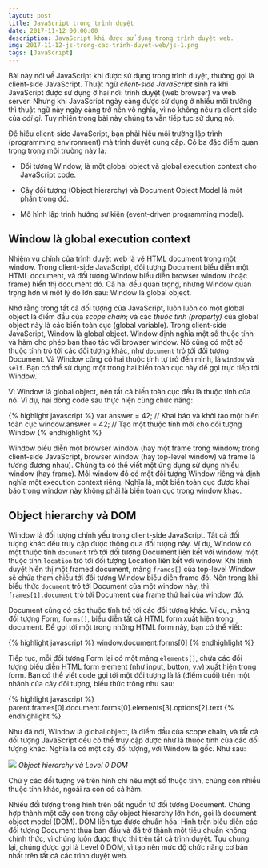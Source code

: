 ```yaml
---
layout: post
title: JavaScript trong trình duyệt
date: 2017-11-12 00:00:00
description: JavaScript khi được sử dụng trong trình duyệt web.
img: 2017-11-12-js-trong-cac-trinh-duyet-web/js-1.png
tags: [JavaScript]
---
```

Bài này nói về JavaScript khi được sử dụng trong trình duyệt, thường gọi là client-side JavaScript. Thuật ngữ *client-side JavaScript* sinh ra khi JavaScript được sử dụng ở hai nơi: trình duyệt (web browser) và web server. Nhưng khi JavaScript ngày càng được sử dụng ở nhiều môi trường thì thuật ngữ này ngày càng trở nên vô nghĩa, vì nó không nêu ra client side của *cái gì*. Tuy nhiên trong bài này chúng ta vẫn tiếp tục sử dụng nó.

Để hiểu client-side JavaScript, bạn phải hiểu môi trường lập trình (programming environment) mà trình duyệt cung cấp. Có ba đặc điểm quan trọng trong môi trường này là:

* Đối tượng Window, là một global object và global execution context cho JavaScript code.

* Cây đối tượng (Object hierarchy) và Document Object Model là một phần trong đó.

* Mô hình lập trình hướng sự kiện (event-driven programming model).

## Window là global execution context

Nhiệm vụ chính của trình duyệt web là vẽ HTML document trong một window. Trong client-side JavaScript, đối tượng Document biểu diễn một HTML document, và đối tượng Window biểu diễn browser window (hoặc frame) hiển thị document đó. Cả hai đều quan trọng, nhưng Window quan trọng hơn vì một lý do lớn sau: Window là global object.

Nhớ rằng trong tất cả đối tượng của JavaScript, luôn luôn có một global object là điểm đầu của *scope chain*; và các *thuộc tính (property)* của global object này là các biến toàn cục (global variable). Trong client-side JavaScript, Window là global object. Window định nghĩa một số thuộc tính và hàm cho phép bạn thao tác với browser window. Nó cũng có một số thuộc tính trỏ tới các đối tượng khác, như `document` trỏ tới đối tượng Document. Và Window cũng có hai thuộc tính tự trỏ đến mình, là `window` và `self`. Bạn có thể sử dụng một trong hai biến toàn cục này để gọi trực tiếp tới Window.

Vì Window là global object, nên tất cả biến toàn cục đều là thuộc tính của nó. Ví dụ, hai dòng code sau thực hiện cùng chức năng:

{% highlight javascript %}
var answer = 42;      // Khai báo và khởi tạo một biến toàn cục
window.answer = 42;   // Tạo một thuộc tính mới cho đối tượng Window
{% endhighlight %}

Window biểu diễn một browser window (hay một frame trong window; trong client-side JavaScript, browser window (hay top-level window) và frame là tương đương nhau). Chúng ta có thể viết một ứng dụng sử dụng nhiều window (hay frame). Mỗi window đó có một đối tượng Window riêng và định nghĩa một execution context riêng. Nghĩa là, một biến toàn cục được khai báo trong window này không phải là biến toàn cục trong window khác.

## Object hierarchy và DOM

Window là đối tượng chính yếu trong client-side JavaScript. Tất cả đối tượng khác đều truy cập được thông qua đối tượng này. Ví dụ, Window có một thuộc tính `document` trỏ tới đối tượng Document liên kết với window, một thuộc tính `location` trỏ tới đối tượng Location liên kết với window. Khi trình duyệt hiển thị một framed document, mảng `frames[]` của top-level Window sẽ chứa tham chiếu tới đối tượng Window biểu diễn frame đó. Nên trong khi biểu thức `document` trỏ tới Document của một window này, thì `frames[1].document` trỏ tới Document của frame thứ hai của window đó.

Document cũng có các thuộc tính trỏ tới các đối tượng khác. Ví dụ, mảng đối tượng Form, `forms[]`, biểu diễn tất cả HTML form xuất hiện trong document. Để gọi tới một trong những HTML form này, bạn có thể viết:

{% highlight javascript %}
window.document.forms[0]
{% endhighlight %}

Tiếp tục, mỗi đối tượng Form lại có một mảng `elements[]`, chứa các đối tượng biểu diễn HTML form element (như input, button, v.v) xuất hiện trong form. Bạn có thể viết code gọi tới một đối tượng là lá (điểm cuối) trên một nhánh của cây đối tượng, biểu thức trông như sau:

{% highlight javascript %}
parent.frames[0].document.forms[0].elements[3].options[2].text
{% endhighlight %}

Như đã nói, Window là global object, là điểm đầu của scope chain, và tất cả đối tượng JavaScript đều có thể truy cập được như là thuộc tính của các đối tượng khác. Nghĩa là có một cây đối tượng, với Window là gốc. Như sau:

![]({{site.baseurl}}/assets/img/2017-11-12-js-trong-cac-trinh-duyet-web/object-hierarchy.png)
*Object hierarchy và Level 0 DOM*

Chú ý các đối tượng vẽ trên hình chỉ nêu một số thuộc tính, chúng còn nhiều thuộc tính khác, ngoài ra còn có cả hàm.

Nhiều đối tượng trong hình trên bắt nguồn từ đối tượng Document. Chúng hợp thành một cây con trong cây object hierarchy lớn hơn, gọi là document object model (DOM). DOM liên tục được chuẩn hóa. Hình trên biểu diễn các đối tượng Document thủa ban đầu và đã trở thành một tiêu chuẩn không chính thức, vì chúng luôn được thực thi trên tất cả trình duyệt. Tựu chung lại, chúng được gọi là Level 0 DOM, vì tạo nên mức độ chức năng cơ bản nhất trên tất cả các trình duyệt web.